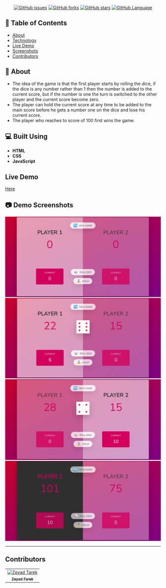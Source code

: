 <div align="center">

[![GitHub issues](https://img.shields.io/github/issues/ZeyadTarekk/Roll-Dice)](https://github.com/ZeyadTarekk/Roll-Dice/issues)
[![GitHub forks](https://img.shields.io/github/forks/ZeyadTarekk/Roll-Dice)](https://github.com/ZeyadTarekk/Roll-Dice/network/members)
[![GitHub stars](https://img.shields.io/github/stars/ZeyadTarekk/Roll-Dice)](https://github.com/ZeyadTarekk/Roll-Dice/stargazers)
[![GitHub Language](https://img.shields.io/github/languages/top/ZeyadTarekk/Roll-Dice)](https://github.com/ZeyadTarekk/Roll-Dice)

</div>

## 📝 Table of Contents

- [About](#about)
- [Technology](#tech)
- [Live Demo](#demo)
- [Screenshots](#Screenshots)
- [Contributors](#Contributors)

## 📙 About <a name = "about"></a>

- The idea of the game is that the first player starts by rolling the dice, if the dice is any number rather than 1 then the number is added to the current score, but if the number is one the turn is switched to the other player and the current score become zero.
- The player can hold the current score at any time to be added to the main score before he gets a number one on the dice and lose his current score.
- The player who reaches to score of 100 first wins the game.

## 💻 Built Using <a name = "tech"></a>

- **HTML**
- **CSS**
- **JavaScript**

## Live Demo <a name = "demo"></a>

<a href="https://ZeyadTarekk.github.io/Roll-Dice/" >Here</a>

## 📷 Demo Screenshots <a name = "Screenshots"></a>

<div align="center">
   <img src="Screenshots/initialScreen.png"></a>
   <img src="Screenshots/midGame.png"></a>
   <img src="Screenshots/midGame2.png"></a>
   <img src="Screenshots/winScreen.png"></a>

   <hr>
</div>

## Contributors <a name = "Contributors"></a>

<table>
  <tr>
    <td align="center">
    <a href="https://github.com/ZeyadTarekk" target="_black">
    <img src="https://avatars.githubusercontent.com/u/76125650?v=4" width="150px;" alt="Zeyad Tarek"/>
    <br />
    <sub><b>Zeyad Tarek</b></sub></a>
    </td>
  </tr>
 </table>